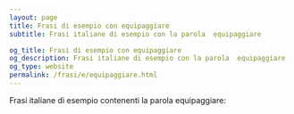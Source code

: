 ```yaml
---
layout: page
title: Frasi di esempio con equipaggiare 
subtitle: Frasi italiane di esempio con la parola  equipaggiare

og_title: Frasi di esempio con equipaggiare 
og_description: Frasi italiane di esempio con la parola  equipaggiare
og_type: website
permalink: /frasi/e/equipaggiare.html
---
```


Frasi italiane di esempio contenenti la parola equipaggiare:


